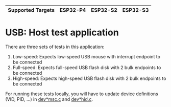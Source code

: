 | Supported Targets | ESP32-P4 | ESP32-S2 | ESP32-S3 |
| ----------------- | -------- | -------- | -------- |

# USB: Host test application

There are three sets of tests in this application:
1. Low-speed: Expects low-speed USB mouse with interrupt endpoint to be connected
2. Full-speed: Expects full-speed USB flash disk with 2 bulk endpoints to be connected
3. High-speed: Expects high-speed USB flash disk with 2 bulk endpoints to be connected

For running these tests locally, you will have to update device definitions (VID, PID, ...) in [dev*msc.c](../common/dev*msc.c) and [dev*hid.c](../common/dev*hid.c).

